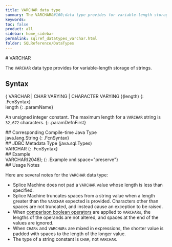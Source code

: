 ```yaml
---
title: VARCHAR data type
summary: The VARCHAR&#160;data type provides for variable-length storage of strings.
keywords:
toc: false
product: all
sidebar: home_sidebar
permalink: sqlref_datatypes_varchar.html
folder: SQLReference/DataTypes
---
```

<section>
<div class="TopicContent" data-swiftype-index="true" markdown="1">
# VARCHAR

The `VARCHAR` data type provides for variable-length storage of strings.

## Syntax

<div class="fcnWrapperWide" markdown="1">
    { VARCHAR | CHAR VARYING | CHARACTER VARYING }(length)
{: .FcnSyntax}

</div>
<div class="paramList" markdown="1">
length
{: .paramName}

An unsigned integer constant. The maximum length for a `VARCHAR` string
is `32,672` characters.
{: .paramDefnFirst}

</div>
## Corresponding Compile-time Java Type

<div class="fcnWrapperWide" markdown="1">
    java.lang.String
{: .FcnSyntax}

</div>
## JDBC Metadata Type (java.sql.Types)

<div class="fcnWrapperWide" markdown="1">
    VARCHAR
{: .FcnSyntax}

</div>
## Example

<div class="preWrapper" markdown="1">
    VARCHAR(2048);
{: .Example xml:space="preserve"}

</div>
## Usage Notes

Here are several notes for the `VARCHAR` data type:

* Splice Machine does not pad a `VARCHAR` value whose length is less
  than specified.
* Splice Machine truncates spaces from a string value when a length
  greater than the `VARCHAR` expected is provided. Characters other than
  spaces are not truncated, and instead cause an exception to be raised.
* When [comparison boolean operators](sqlref_expressions_boolean.html)
  are applied to `VARCHARs`, the lengths of the operands are not
  altered, and spaces at the end of the values are ignored.
* When `CHARs` and `VARCHARs` are mixed in expressions, the shorter
  value is padded with spaces to the length of the longer value.
* The type of a string constant is `CHAR`, not `VARCHAR`.

</div>
</section>

